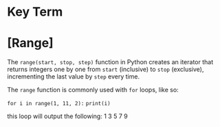 # Key Term

# [Range]
The `range(start, stop, step)` function in Python creates an iterator that returns 
integers one by one from `start` (inclusive) to `stop` (exclusive), incrementing 
the last value by `step` every time.

The `range` function is commonly used with `for` loops, like so:

`for i in range(1, 11, 2):`
    `print(i)`

this loop will output the following:
1
3
5
7
9     